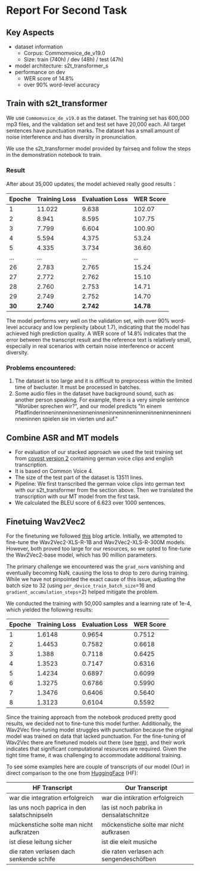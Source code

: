 # Report For Second Task
## Key Aspects
* dataset information 
  * Corpus: Commomvoice_de_v19.0
  * Size: train (740h) / dev (48h) / test (47h) 
* model architecture: s2t_transformer_s
* performance on dev
  * WER score of 14.8% 
  * over 90% word-level accuracy 

## Train with s2t_transformer

We use `Commomvoice_de_v19.0` as the dataset. The training set has 600,000 mp3 files, and the validation set and test set have 20,000 each. All target sentences have punctuation marks. The dataset has a small amount of noise interference and has diversity in pronunciation.

We use the s2t_transformer model provided by fairseq and follow the steps in the demonstration notebook to train.

### Result
After about 35,000 updates, the model achieved really good results：

| Epoche | Training Loss | Evaluation Loss | WER Score |
|--------|--------------|----------------|-----------|
|   1    |   11.022      |   9.638       |   102.07    |
|   2    |   8.941       |   8.595       |   107.75    |
|   3    |   7.799       |   6.604       |   100.90    |
|   4    |   5.594       |   4.375       |   53.24     |
|   5    |   4.335       |   3.734       |   36.60     |
|  ...  |  ...  |  ...  |  ...  |
|   26    |   2.783       |   2.765       |   15.24    |
|   27    |   2.772       |   2.762       |   15.10    |
|   28    |   2.760       |   2.753       |   14.71    |
|   29    |   2.749       |   2.752       |   14.70    |
|   **30**    |   **2.740**      |   **2.742**       |   **14.78**    |

The model performs very well on the validation set, with over 90% word-level accuracy and low perplexity (about 1.7), indicating that the model has achieved high prediction quality. A WER score of 14.8% indicates that the error between the transcript result and the reference text is relatively small, especially in real scenarios with certain noise interference or accent diversity.

### Problems encountered:
1. The dataset is too large and it is difficult to preprocess within the limited time of bwcluster. It must be processed in batches.
2. Some audio files in the dataset have background sound, such as another person speaking. For example, there is a very simple sentence "Worüber sprechen wir?", and our model predicts "In einem Pfadfinderinneninneninneninneninneninneninneninneninneninneninneninneninnen spielen sie im vierten und auf."

## Combine ASR and MT models
* For evaluation of our stacked approach we used the test training set from [covost version 2](https://github.com/facebookresearch/covost)  containing german voice clips and english transcription.
* It is based on Common Voice 4.
* The size of the test part of the dataset is 13511 lines.
* Pipeline: We first transcribed the german voice clips into german text with our s2t_transformer from the section above. Then we translated the transcription with our MT model from the first task.
* We calculated the BLEU score of 6.623 over 1000 sentences.

## Finetuing Wav2Vec2
For the finetuning we followed [this](https://huggingface.co/blog/fine-tune-wav2vec2-english) blog article.  Initially, we attempted to fine-tune the Wav2Vec2-XLS-R-1B and Wav2Vec2-XLS-R-300M models. However, both proved too large for our resources, so we opted to fine-tune the Wav2Vec2-base model, which has 90 million parameters.

The primary challenge we encountered was the `grad_norm` vanishing and eventually becoming NaN, causing the loss to drop to zero during training. While we have not pinpointed the exact cause of this issue, adjusting the batch size to 32 (using `per_device_train_batch_size`=16 and `gradient_accumulation_steps`=2) helped mitigate the problem.

We conducted the training with 50,000 samples and a learning rate of 1e-4, which yielded the following results:

| Epoche | Training Loss | Evaluation Loss | WER Score |
|--------|---------------|-----------------|-----------|
| 1      | 1.6148        | 0.9654         | 0.7512    |
| 2      | 1.4453        | 0.7582         | 0.6618    |
| 3      | 1.388         | 0.7118         | 0.6425    |
| 4      | 1.3523        | 0.7147         | 0.6316    |
| 5      | 1.4234        | 0.6897         | 0.6099    |
| 6      | 1.3275        | 0.6786         | 0.5990    |
| 7      | 1.3476        | 0.6406         | 0.5640    |
| 8      | 1.3123        | 0.6104         | 0.5592    |

Since the training approach from the notebook produced pretty good results, we decided not to fine-tune this model further. Additionally, the Wav2Vec fine-tuning model struggles with punctuation because the original model was trained on data that lacked punctuation. For the fine-tuning of Wav2Vec there are finetuned models out there (see [here](https://huggingface.co/oliverguhr/wav2vec2-base-german-cv9)), and their work indicates that significant computational resources are required. Given the tight time frame, it was challenging to accommodate additional training.

To see some examples here are couple of transcripts of our model (Our) in direct comparison to the one from [HuggingFace](https://huggingface.co/oliverguhr/wav2vec2-base-german-cv9) (HF):

| HF Transcript                              | Our Transcript                                 |
|------------------------------------------|--------------------------------------|
| war die integration erfolgreich          | war die intikration erfolgreich      |
| las uns noch paprica in den salatschnipseln | las ist noch pabrika in densalatschnitze |
| mückenstiche solte man nicht aufkratzen  | möckenstiche solte mar nicht aufkrasen |
| ist diese leitung sicher                 | ist die eleit musiche                |
| die raten verlasen dach senkende schife  | die raten verlasen ach sengendeschöfben |
